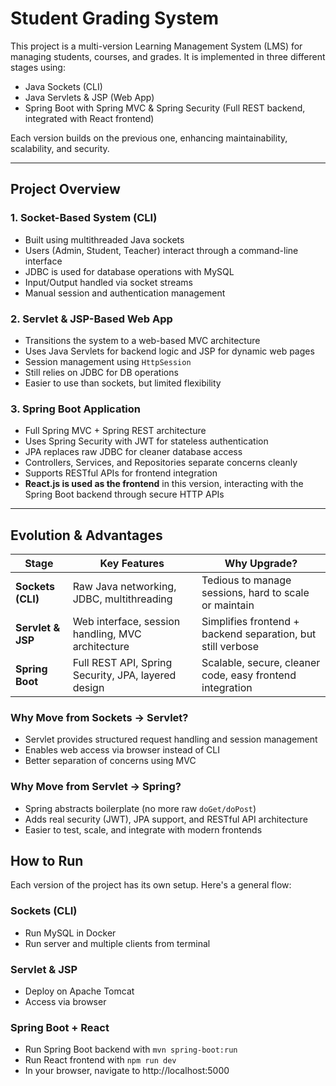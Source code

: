 # Student Grading System

This project is a multi-version Learning Management System (LMS) for managing students, courses, and grades. It is implemented in three different stages using:

- Java Sockets (CLI)
- Java Servlets & JSP (Web App)
- Spring Boot with Spring MVC & Spring Security (Full REST backend, integrated with React frontend)

Each version builds on the previous one, enhancing maintainability, scalability, and security.

---

## Project Overview

### 1. Socket-Based System (CLI)

- Built using multithreaded Java sockets
- Users (Admin, Student, Teacher) interact through a command-line interface
- JDBC is used for database operations with MySQL
- Input/Output handled via socket streams
- Manual session and authentication management

### 2. Servlet & JSP-Based Web App

- Transitions the system to a web-based MVC architecture
- Uses Java Servlets for backend logic and JSP for dynamic web pages
- Session management using `HttpSession`
- Still relies on JDBC for DB operations
- Easier to use than sockets, but limited flexibility

### 3. Spring Boot Application

- Full Spring MVC + Spring REST architecture
- Uses Spring Security with JWT for stateless authentication
- JPA replaces raw JDBC for cleaner database access
- Controllers, Services, and Repositories separate concerns cleanly
- Supports RESTful APIs for frontend integration
- **React.js is used as the frontend** in this version, interacting with the Spring Boot backend through secure HTTP APIs

---

## Evolution & Advantages

| Stage            | Key Features                                         | Why Upgrade?                                                  |
|------------------|------------------------------------------------------|---------------------------------------------------------------|
| **Sockets (CLI)**   | Raw Java networking, JDBC, multithreading            | Tedious to manage sessions, hard to scale or maintain         |
| **Servlet & JSP**   | Web interface, session handling, MVC architecture   | Simplifies frontend + backend separation, but still verbose   |
| **Spring Boot**     | Full REST API, Spring Security, JPA, layered design | Scalable, secure, cleaner code, easy frontend integration     |

### Why Move from Sockets → Servlet?
- Servlet provides structured request handling and session management
- Enables web access via browser instead of CLI
- Better separation of concerns using MVC

### Why Move from Servlet → Spring?
- Spring abstracts boilerplate (no more raw `doGet/doPost`)
- Adds real security (JWT), JPA support, and RESTful API architecture
- Easier to test, scale, and integrate with modern frontends

## How to Run

Each version of the project has its own setup. Here's a general flow:

### Sockets (CLI)
- Run MySQL in Docker
- Run server and multiple clients from terminal

### Servlet & JSP
- Deploy on Apache Tomcat
- Access via browser

### Spring Boot + React
- Run Spring Boot backend with `mvn spring-boot:run`
- Run React frontend with `npm run dev`
- In your browser, navigate to http://localhost:5000
